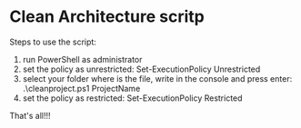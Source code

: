 # Clean Architecture scritp
Steps to use the script:
1. run PowerShell as administrator
2. set the policy as unrestricted: Set-ExecutionPolicy Unrestricted
3. select your folder where is the file, write in the console and press enter: .\cleanproject.ps1 ProjectName
4. set the policy as restricted: Set-ExecutionPolicy Restricted

That's all!!!

